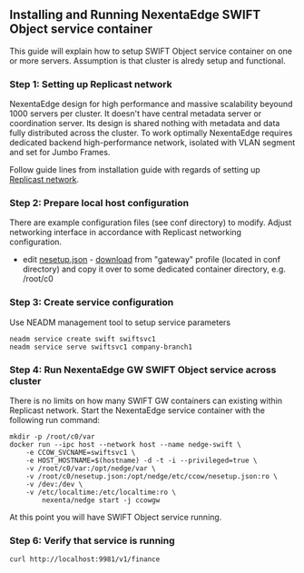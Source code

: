 ## Installing and Running NexentaEdge SWIFT Object service container
This guide will explain how to setup SWIFT Object service container on one or more servers. Assumption is that cluster is alredy setup and functional.

### Step 1: Setting up Replicast network
NexentaEdge design for high performance and massive scalability beyound 1000 servers per cluster. It doesn't have central metadata server or coordination server. Its design is shared nothing with metadata and data fully distributed across the cluster. To work optimally NexentaEdge requires dedicated backend high-performance network, isolated with VLAN segment and set for Jumbo Frames.

Follow guide lines from installation guide with regards of setting up [Replicast network](https://github.com/Nexenta/edge-dev/blob/master/INSTALL.md#step-1-setting-up-replicast-network).

### Step 2: Prepare local host configuration
There are example configuration files (see conf directory) to modify. Adjust networking interface in accordance with Replicast networking configuration.

* edit [nesetup.json](https://github.com/Nexenta/nedge-dev/blob/master/conf/gateway/nesetup.json) - [download](https://raw.githubusercontent.com/Nexenta/nedge-dev/master/conf/gateway/nesetup.json) from "gateway" profile (located in conf directory) and copy it over to some dedicated container directory, e.g. /root/c0

### Step 3: Create service configuration
Use NEADM management tool to setup service parameters
```
neadm service create swift swiftsvc1
neadm service serve swiftsvc1 company-branch1
```

### Step 4: Run NexentaEdge GW SWIFT Object service across cluster
There is no limits on how many SWIFT GW containers can existing within Replicast network. Start the NexentaEdge service container with the following run command:
```
mkdir -p /root/c0/var
docker run --ipc host --network host --name nedge-swift \
	-e CCOW_SVCNAME=swiftsvc1 \
	-e HOST_HOSTNAME=$(hostname) -d -t -i --privileged=true \
	-v /root/c0/var:/opt/nedge/var \
	-v /root/c0/nesetup.json:/opt/nedge/etc/ccow/nesetup.json:ro \
	-v /dev:/dev \
	-v /etc/localtime:/etc/localtime:ro \
        nexenta/nedge start -j ccowgw
```

At this point you will have SWIFT Object service running.

### Step 6: Verify that service is running
```
curl http://localhost:9981/v1/finance
```
